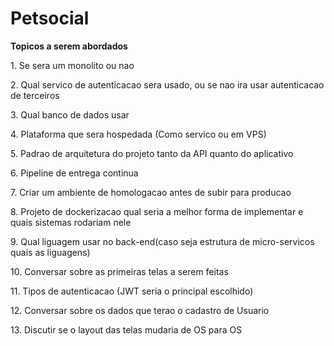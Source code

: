 # Petsocial

**Topicos a serem abordados**
   <p>1. Se sera um monolito ou nao </p>
   <p>2. Qual servico de autenticacao sera usado, ou se nao ira usar autenticacao de terceiros </p>
   <p>3. Qual banco de dados usar</p>
   <p>4. Plataforma que sera hospedada (Como servico ou em VPS)</p>
   <p>5. Padrao de arquitetura do projeto tanto da API quanto do aplicativo</p>
   <p>6. Pipeline de entrega continua</p>
   <p>7. Criar um ambiente de homologacao antes de subir para producao </p>
   <p>8. Projeto de dockerizacao qual seria a melhor forma de implementar e quais sistemas rodariam nele</p>
   <p>9. Qual liguagem usar no back-end(caso seja estrutura de micro-servicos quais as liguagens)</p>
   <p>10. Conversar sobre as primeiras telas a serem feitas </p>
   <p>11. Tipos de autenticacao (JWT seria o principal escolhido)</p>
   <p>12. Conversar sobre os dados que terao o cadastro de Usuario</p>
   <p>13. Discutir se o layout das telas mudaria de OS para OS </p>

